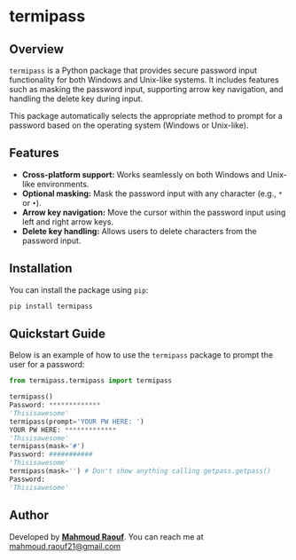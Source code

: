 # termipass

## Overview
`termipass` is a Python package that provides secure password input functionality for both Windows and Unix-like systems. It includes features such as masking the password input, supporting arrow key navigation, and handling the delete key during input.

This package automatically selects the appropriate method to prompt for a password based on the operating system (Windows or Unix-like).

## Features
- **Cross-platform support:** Works seamlessly on both Windows and Unix-like environments.
- **Optional masking:** Mask the password input with any character (e.g., `*` or `•`).
- **Arrow key navigation:** Move the cursor within the password input using left and right arrow keys.
- **Delete key handling:** Allows users to delete characters from the password input.

## Installation
You can install the package using `pip`:

```python
pip install termipass
```

## Quickstart Guide

Below is an example of how to use the `termipass` package to prompt the user for a password:

```python
from termipass.termipass import termipass

termipass()
Password: *************
'Thisisawesome'
termipass(prompt='YOUR PW HERE: ')
YOUR PW HERE: *************
'Thisisawesome'
termipass(mask='#')
Password: ###########
'Thisisawesome'
termipass(mask='') # Don't show anything calling getpass.getpass()
Password: 
'Thisisawesome'
```

## Author
Developed by [**Mahmoud Raouf**](https://www.linkedin.com/in/mahmoud-raouf21/). You can reach me at mahmoud.raouf21@gmail.com